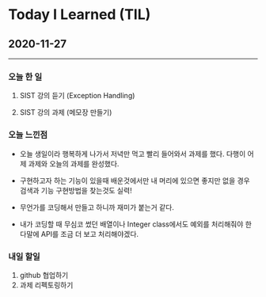 Today I Learned (TIL)
===

## 2020-11-27

---

### 오늘 한 일

1. SIST 강의 듣기 (Exception Handling)

2. SIST 강의 과제 (메모장 만들기)

### 오늘 느낀점

* 오늘 생일이라 행복하게 나가서 저녁만 먹고 빨리 들어와서 과제를 했다. 다행이 어제 과제와 오늘의 과제를 완성했다.

* 구현하고자 하는 기능이 있을때 배운것에서만 내 머리에 있으면 좋지만 없을 경우 검색과 기능 구현방법을 찾는것도 실력!

* 무언가를 코딩해서 만들고 하니까 재미가 붙는거 같다.

* 내가 코딩할 때 무심코 썼던 배열이나 Integer class에서도 예외를 처리해줘야 한다말에 API를 조금 더 보고 처리해야겠다.

### 내일 할일 

1. github 협업하기
2. 과제 리펙토링하기